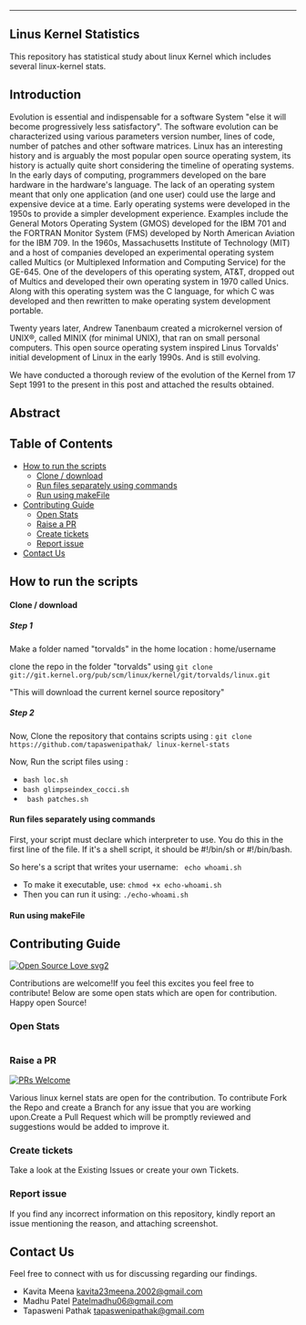 
----------------------
Linus Kernel Statistics
----------------------
This repository has statistical study about linux Kernel which includes several linux-kernel stats.


## Introduction
Evolution is essential and indispensable for a software System "else it will become progressively less satisfactory". The software evolution can be characterized using various parameters version number, lines of code, number of patches and other software matrices. Linux has an interesting history and is arguably the most popular open source operating system, its history is actually quite short considering the timeline of operating systems.  In the early days of computing, programmers developed on the bare hardware in the hardware's language. The lack of an operating system meant that only one application (and one user) could use the large and expensive device at a time. Early operating systems were developed in the 1950s to provide a simpler development experience. Examples include the General Motors Operating System (GMOS) developed for the IBM 701 and the FORTRAN Monitor System (FMS) developed by North American Aviation for the IBM 709.
In the 1960s, Massachusetts Institute of Technology (MIT) and a host of companies developed an experimental operating system called Multics (or Multiplexed Information and Computing Service) for the GE-645. One of the developers of this operating system, AT&T, dropped out of Multics and developed their own operating system in 1970 called Unics. Along with this operating system was the C language, for which C was developed and then rewritten to make operating system development portable.

Twenty years later, Andrew Tanenbaum created a microkernel version of UNIX®, called MINIX (for minimal UNIX), that ran on small personal computers. This open source operating system inspired Linus Torvalds' initial development of Linux in the early 1990s. And is still evolving.

We have conducted a thorough review of the evolution of the Kernel from 17 Sept 1991 to the present in this post and attached the results obtained. 

## Abstract

## Table of Contents
- [How to run the scripts](#how-to-run-the-scripts)
  - [Clone / download](#clone--download)
  - [Run files separately using commands](#run-files-separately-using-commands)
  - [Run using makeFile](#run-using-makefile)
- [Contributing Guide](#contributing-guide)
  - [Open Stats](#open-stats)
  - [Raise a PR](#raise-a-pr)
  - [Create tickets](#create-tickets)
  - [Report issue](#report-issue)
- [Contact Us](#contact-us)

## How to run the scripts   
#### Clone / download
##### Step 1
Make a folder named "torvalds" in the home location : home/username

clone the repo in the folder "torvalds" using ``` git clone git://git.kernel.org/pub/scm/linux/kernel/git/torvalds/linux.git ```

"This will download the current kernel source repository"

##### Step 2
Now, Clone the repository that contains scripts using : ``` git clone https://github.com/tapaswenipathak/ linux-kernel-stats ```

Now, Run the script files using : 
- ``` bash loc.sh ```
- ``` bash glimpseindex_cocci.sh ```
- ``` bash patches.sh```

#### Run files separately using commands 
First, your script must declare which interpreter to use. You do this in the first line of the file. If it's a shell script, it should be #!/bin/sh or #!/bin/bash.

So here's a script that writes your username: ``` echo whoami.sh```
- To make it executable, use:
```chmod +x echo-whoami.sh```
- Then you can run it using:
```./echo-whoami.sh```

#### Run using makeFile

## Contributing Guide
[![Open Source Love svg2](https://badges.frapsoft.com/os/v2/open-source.svg?v=103)](https://github.com/ellerbrock/open-source-badges/)

Contributions are welcome!If you feel this excites you feel free to contribute! Below are some open stats which are open for contribution. Happy open Source!

### Open Stats 
```yml

```
### Raise a PR
[![PRs Welcome](https://img.shields.io/badge/PRs-welcome-brightgreen.svg?style=flat-square)](http://makeapullrequest.com)

Various linux kernel stats are open for the contribution. To contribute Fork the Repo and create a Branch for any issue that you are working upon.Create a Pull Request which will be promptly reviewed and suggestions would be added to improve it.


### Create tickets
Take a look at the Existing Issues or create your own Tickets.

### Report issue
If you find any incorrect information on this repository, kindly report an issue mentioning the reason, and attaching screenshot.

## Contact Us
Feel free to connect with us for discussing regarding our findings.

- Kavita Meena <kavita23meena.2002@gmail.com>
- Madhu Patel <Patelmadhu06@gmail.com>
- Tapasweni Pathak <tapaswenipathak@gmail.com>






